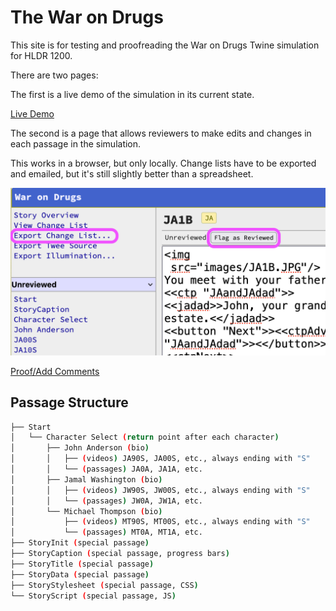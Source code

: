 The War on Drugs
============

This site is for testing and proofreading the War on Drugs Twine simulation for HLDR 1200.

There are two pages:

The first is a live demo of the simulation in its current state.

[Live Demo](https://waustin-MSUD.github.io/HLDR-1200-Testing/index.html)

The second is a page that allows reviewers to make edits and changes in each passage in the simulation.

This works in a browser, but only locally. Change lists have to be exported and emailed, but it's still slightly better than a spreadsheet.

![alt text](https://github.com/waustin-MSUD/HLDR-1200-Testing/blob/main/illumination.png?raw=true)

[Proof/Add Comments](https://waustin-MSUD.github.io/HLDR-1200-Testing/illumination.html)

Passage Structure
------------

```bash
├── Start
│   └── Character Select (return point after each character)
│       ├── John Anderson (bio)
│       │   ├── (videos) JA90S, JA00S, etc., always ending with "S"
│       │   └── (passages) JA0A, JA1A, etc.
│       ├── Jamal Washington (bio)
│       │   ├── (videos) JW90S, JW00S, etc., always ending with "S"
│       │   └── (passages) JW0A, JW1A, etc.
│       └── Michael Thompson (bio)
│           ├── (videos) MT90S, MT00S, etc., always ending with "S"
│           └── (passages) MT0A, MT1A, etc.
├── StoryInit (special passage)
├── StoryCaption (special passage, progress bars)
├── StoryTitle (special passage)
├── StoryData (special passage)
├── StoryStylesheet (special passage, CSS)
└── StoryScript (special passage, JS)
```
